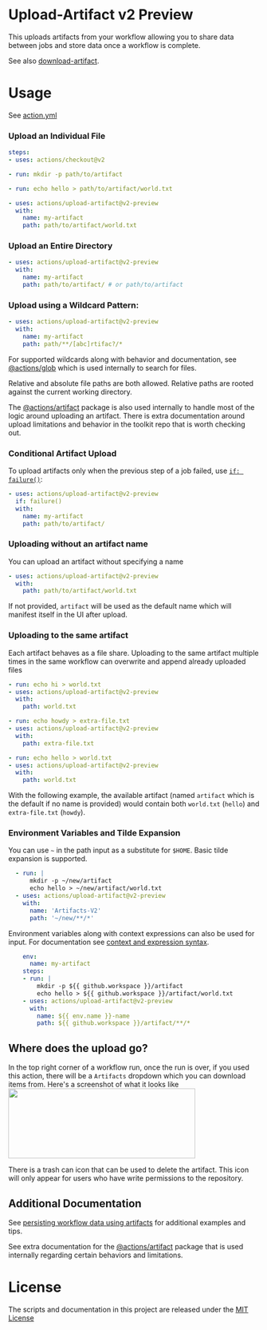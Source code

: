 # Upload-Artifact v2 Preview

This uploads artifacts from your workflow allowing you to share data between jobs and store data once a workflow is complete.

See also [download-artifact](https://github.com/actions/download-artifact).

# Usage

See [action.yml](action.yml)

### Upload an Individual File
```yaml
steps:
- uses: actions/checkout@v2

- run: mkdir -p path/to/artifact

- run: echo hello > path/to/artifact/world.txt

- uses: actions/upload-artifact@v2-preview
  with:
    name: my-artifact
    path: path/to/artifact/world.txt
```

### Upload an Entire Directory

```yaml
- uses: actions/upload-artifact@v2-preview
  with:
    name: my-artifact
    path: path/to/artifact/ # or path/to/artifact
```

### Upload using a Wildcard Pattern:
```yaml
- uses: actions/upload-artifact@v2-preview
  with:
    name: my-artifact
    path: path/**/[abc]rtifac?/*
```

For supported wildcards along with behavior and documentation, see [@actions/glob](https://github.com/actions/toolkit/tree/master/packages/glob) which is used internally to search for files.

Relative and absolute file paths are both allowed. Relative paths are rooted against the current working directory.

The [@actions/artifact](https://github.com/actions/toolkit/tree/master/packages/artifact) package is also used internally to handle most of the logic around uploading an artifact. There is extra documentation around upload limitations and behavior in the toolkit repo that is worth checking out.

### Conditional Artifact Upload

To upload artifacts only when the previous step of a job failed, use [`if: failure()`](https://help.github.com/en/articles/contexts-and-expression-syntax-for-github-actions#job-status-check-functions):

```yaml
- uses: actions/upload-artifact@v2-preview
  if: failure()
  with:
    name: my-artifact
    path: path/to/artifact/
```

### Uploading without an artifact name

You can upload an artifact without specifying a name
```yaml
- uses: actions/upload-artifact@v2-preview
  with:
    path: path/to/artifact/world.txt
```

If not provided, `artifact` will be used as the default name which will manifest itself in the UI after upload.

### Uploading to the same artifact

Each artifact behaves as a file share. Uploading to the same artifact multiple times in the same workflow can overwrite and append already uploaded files

```yaml
- run: echo hi > world.txt
- uses: actions/upload-artifact@v2-preview
  with:
    path: world.txt

- run: echo howdy > extra-file.txt
- uses: actions/upload-artifact@v2-preview
  with:
    path: extra-file.txt

- run: echo hello > world.txt
- uses: actions/upload-artifact@v2-preview
  with:
    path: world.txt
```
With the following example, the available artifact (named `artifact` which is the default if no name is provided) would contain both `world.txt` (`hello`) and `extra-file.txt` (`howdy`).

### Environment Variables and Tilde Expansion

You can use `~` in the path input as a substitute for `$HOME`. Basic tilde expansion is supported.

```yaml
  - run: |	
      mkdir -p ~/new/artifact
      echo hello > ~/new/artifact/world.txt
  - uses: actions/upload-artifact@v2-preview
    with:	
      name: 'Artifacts-V2'	
      path: '~/new/**/*'
```

Environment variables along with context expressions can also be used for input. For documentation see [context and expression syntax](https://help.github.com/en/actions/reference/context-and-expression-syntax-for-github-actions).

```yaml
    env:
      name: my-artifact
    steps:
    - run: |	
        mkdir -p ${{ github.workspace }}/artifact
        echo hello > ${{ github.workspace }}/artifact/world.txt
    - uses: actions/upload-artifact@v2-preview
      with:	
        name: ${{ env.name }}-name	
        path: ${{ github.workspace }}/artifact/**/*
```

## Where does the upload go?
In the top right corner of a workflow run, once the run is over, if you used this action, there will be a `Artifacts` dropdown which you can download items from. Here's a screenshot of what it looks like<br/>
<img src="https://user-images.githubusercontent.com/16109154/72556687-20235a80-386d-11ea-9e2a-b534faa77083.png" width="375" height="140">

There is a trash can icon that can be used to delete the artifact. This icon will only appear for users who have write permissions to the repository.

## Additional Documentation

See [persisting workflow data using artifacts](https://help.github.com/en/actions/configuring-and-managing-workflows/persisting-workflow-data-using-artifacts) for additional examples and tips.

See extra documentation for the [@actions/artifact](https://github.com/actions/toolkit/blob/master/packages/artifact/docs/additional-information.md) package that is used internally regarding certain behaviors and limitations.

# License

The scripts and documentation in this project are released under the [MIT License](LICENSE)
